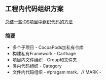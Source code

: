 ## 工程内代码组织方案

[总结一些iOS项目中组织代码的方法](http://blog.csdn.net/fallenink/article/details/52777234)

### 简要

  * 多个子项目 - CocoaPods加私有仓库
  * 构建私有Framework - Carthage
  * 项目内文件组织 - Group和文件夹
  * 类内代码组织 - Category
  * 文件内代码组织 - #pragam mark、// MARK -
